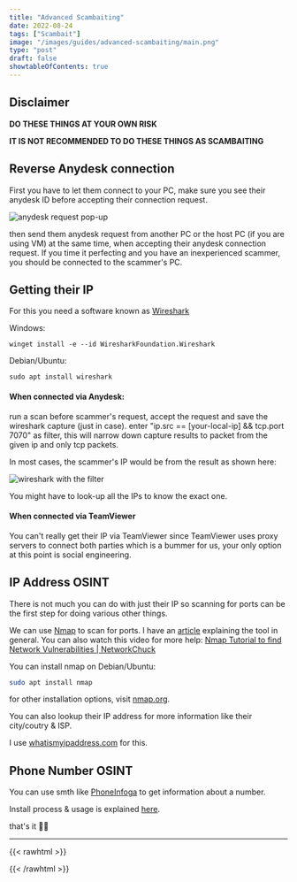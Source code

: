```yaml
---
title: "Advanced Scambaiting"
date: 2022-08-24
tags: ["Scambait"]
image: "/images/guides/advanced-scambaiting/main.png"
type: "post"
draft: false
showtableOfContents: true
---
```


## Disclaimer

**DO THESE THINGS AT YOUR OWN RISK**

**IT IS NOT RECOMMENDED TO DO THESE THINGS AS SCAMBAITING**

## Reverse Anydesk connection

First you have to let them connect to your PC, make sure you see their anydesk ID before accepting their connection request.

![anydesk request pop-up](/images/guides/advanced-scambaiting/2022.png)

then send them anydesk request from another PC or the host PC (if you are using VM) at the same time, when accepting their anydesk connection request. If you time it perfecting and you have an inexperienced scammer, you should be connected to the scammer's PC.

## Getting their IP

For this you need a software known as [Wireshark](https://www.wireshark.org/)

Windows:
```
winget install -e --id WiresharkFoundation.Wireshark
```

Debian/Ubuntu: 
```
sudo apt install wireshark
```
#### When connected via Anydesk: 

run a scan before scammer's request, accept the request and save the wireshark capture (just in case). enter "ip.src == [your-local-ip] && tcp.port 7070" as filter, this will narrow down capture results to packet from the given ip and only tcp packets. 

In most cases, the scammer's IP would be from the result as shown here:

![wireshark with the filter](/images/guides/advanced-scambaiting/2022_1.png)

You might have to look-up all the IPs to know the exact one.

#### When connected via TeamViewer

You can't really get their IP via TeamViewer since TeamViewer uses proxy servers to connect both parties which is a bummer for us, your only option at this point is social engineering.

## IP Address OSINT

There is not much you can do with just their IP so scanning for ports can be the first step for doing various other things. 

We can use [Nmap](https://nmap.org/) to scan for ports. I have an [article](https://mansoorbarri.com/guides/nmap) explaining the tool in general. You can also watch this video for more help: [Nmap Tutorial to find Network Vulnerabilities
| NetworkChuck](https://www.youtube.com/watch?v=4t4kBkMsDbQ)

You can install nmap on Debian/Ubuntu: 

```bash
sudo apt install nmap
```

for other installation options, visit [nmap.org](https://nmap.org/download.html).

You can also lookup their IP address for more information like their city/coutry & ISP. 

I use [whatismyipaddress.com](https://whatismyipaddress.com/ip-lookup) for this.

## Phone Number OSINT

You can use smth like [PhoneInfoga](https://github.com/sundowndev/phoneinfoga) to get information about a number.

Install process & usage is explained [here](https://mansoorbarri.com/guides/phoneinfoga/).

that's it ✌🏽

-------------------------------------------------------------
{{< rawhtml >}} 
<script src="https://utteranc.es/client.js"
        repo="mansoorbarri/website"
        issue-term="title"
        theme="dark-blue"
        crossorigin="anonymous"
        async>
</script>
{{< /rawhtml >}}